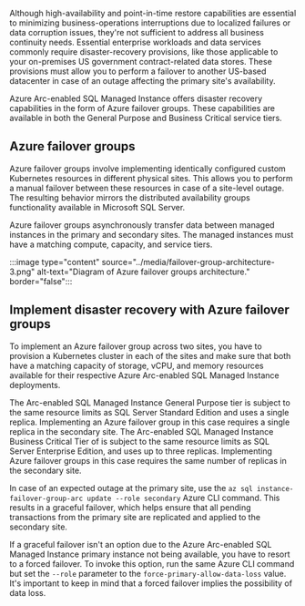 Although high-availability and point-in-time restore capabilities are essential to minimizing business-operations interruptions due to localized failures or data corruption issues, they're not sufficient to address all business continuity needs. Essential enterprise workloads and data services commonly require disaster-recovery provisions, like those applicable to your on-premises US government contract-related data stores. These provisions must allow you to perform a failover to another US-based datacenter in case of an outage affecting the primary site's availability.

Azure Arc-enabled SQL Managed Instance offers disaster recovery capabilities in the form of Azure failover groups. These capabilities are available in both the General Purpose and Business Critical service tiers.

## Azure failover groups

Azure failover groups involve implementing identically configured custom Kubernetes resources in different physical sites. This allows you to perform a manual failover between these resources in case of a site-level outage. The resulting behavior mirrors the distributed availability groups functionality available in Microsoft SQL Server.

Azure failover groups asynchronously transfer data between managed instances in the primary and secondary sites. The managed instances must have a matching compute, capacity, and service tiers.

:::image type="content" source="../media/failover-group-architecture-3.png" alt-text="Diagram of Azure failover groups architecture." border="false":::

## Implement disaster recovery with Azure failover groups

To implement an Azure failover group across two sites, you have to provision a Kubernetes cluster in each of the sites and make sure that both have a matching capacity of storage, vCPU, and memory resources available for their respective Azure Arc-enabled SQL Managed Instance deployments.

The Arc-enabled SQL Managed Instance General Purpose tier is subject to the same resource limits as SQL Server Standard Edition and uses a single replica. Implementing an Azure failover group in this case requires a single replica in the secondary site. The Arc-enabled SQL Managed Instance Business Critical Tier of is subject to the same resource limits as SQL Server Enterprise Edition, and uses up to three replicas. Implementing Azure failover groups in this case requires the same number of replicas in the secondary site.

In case of an expected outage at the primary site, use the `az sql instance-failover-group-arc update --role secondary` Azure CLI command. This results in a graceful failover, which helps ensure that all pending transactions from the primary site are replicated and applied to the secondary site. 

If a graceful failover isn't an option due to the Azure Arc-enabled SQL Managed Instance primary instance not being available, you have to resort to a forced failover. To invoke this option, run the same Azure CLI command but set the `--role` parameter to the `force-primary-allow-data-loss` value. It's important to keep in mind that a forced failover implies the possibility of data loss.
